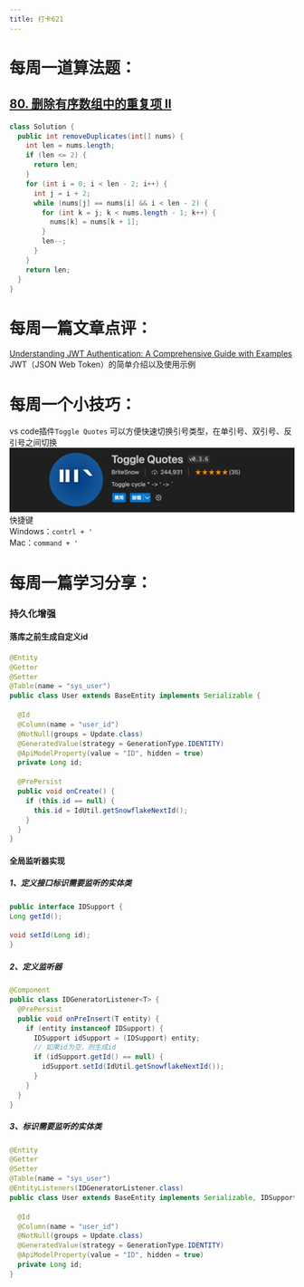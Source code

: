 ```yaml
---
title: 打卡621
---
```

# 每周一道算法题：
## [80. 删除有序数组中的重复项 II](https://leetcode.cn/problems/remove-duplicates-from-sorted-array-ii/description/)
```Java
class Solution {
  public int removeDuplicates(int[] nums) {
    int len = nums.length;
    if (len <= 2) {
      return len;
    }
    for (int i = 0; i < len - 2; i++) {
      int j = i + 2;
      while (nums[j] == nums[i] && i < len - 2) {
        for (int k = j; k < nums.length - 1; k++) {
          nums[k] = nums[k + 1];
        }
        len--;
      }
    }
    return len;
  }
}
```

# 每周一篇文章点评：
[Understanding JWT Authentication: A Comprehensive Guide with Examples](https://dev.to/vyan/understanding-jwt-authentication-a-comprehensive-guide-with-examples-1l3)
JWT（JSON Web Token）的简单介绍以及使用示例



# 每周一个小技巧：
vs code插件`Toggle Quotes` 可以方便快速切换引号类型，在单引号、双引号、反引号之间切换  
![alt text](image-2.png)
快捷键  
Windows：`contrl + '`  
Mac：`command + '`


# 每周一篇学习分享：

### 持久化增强

#### 落库之前生成自定义id
```Java
@Entity
@Getter
@Setter
@Table(name = "sys_user")
public class User extends BaseEntity implements Serializable {

  @Id
  @Column(name = "user_id")
  @NotNull(groups = Update.class)
  @GeneratedValue(strategy = GenerationType.IDENTITY)
  @ApiModelProperty(value = "ID", hidden = true)
  private Long id;

  @PrePersist
  public void onCreate() {
    if (this.id == null) {
      this.id = IdUtil.getSnowflakeNextId();
    }
  }
}

  ```
  #### 全局监听器实现
  ##### 1、定义接口标识需要监听的实体类
  ```Java
public interface IDSupport {
  Long getId();

  void setId(Long id);
}
```
##### 2、定义监听器
```Java
@Component
public class IDGeneratorListener<T> {
  @PrePersist
  public void onPreInsert(T entity) {
    if (entity instanceof IDSupport) {
      IDSupport idSupport = (IDSupport) entity;
      // 如果id为空，则生成id
      if (idSupport.getId() == null) {
        idSupport.setId(IdUtil.getSnowflakeNextId());
      }
    }
  }
}
```
##### 3、标识需要监听的实体类
```Java
@Entity
@Getter
@Setter
@Table(name = "sys_user")
@EntityListeners(IDGeneratorListener.class)
public class User extends BaseEntity implements Serializable, IDSupport{

  @Id
  @Column(name = "user_id")
  @NotNull(groups = Update.class)
  @GeneratedValue(strategy = GenerationType.IDENTITY)
  @ApiModelProperty(value = "ID", hidden = true)
  private Long id;
}
```
